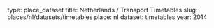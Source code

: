 type: place_dataset
title: Netherlands / Transport Timetables
slug: places/nl/datasets/timetables
place: nl
dataset: timetables
year: 2014
